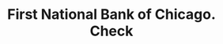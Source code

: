 ---
doi: 10.7916/D8252WD8
date_other: '1900'
date_other_textual: 1900-1909
form: printed ephemera
genre:
- Checks (bank checks)
name:
- First National Bank of Chicago
object_in_context_url: https://biggert.cul.columbia.edu/items/view/ave_biggert_01739
subject_hierarchical_geographic:
- Chicago, Illinois, United States
subject_name:
- First National Bank of Chicago
title: First National Bank of Chicago. Check
sort_title: First National Bank of Chicago. Check
call_number: ave_biggert_01739
coordinates:
- 41.83694444444445,-87.68472222222222
pid: ave_biggert_01739
identifiers: ave_biggert_01739
thumbnail: https://derivativo-2.library.columbia.edu/iiif/2/ldpd:490810/full/!256,256/0/native.jpg
permalink: "/biggert/ave_biggert_01739/"
layout: iiif-image-page
---
